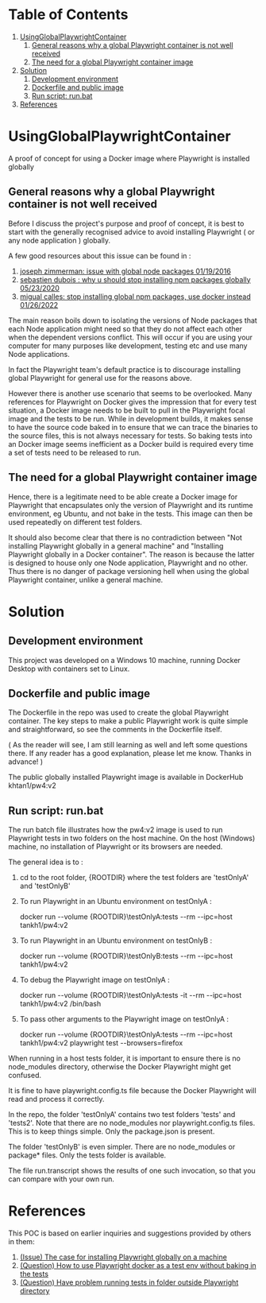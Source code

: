 
# Table of Contents

1.  [UsingGlobalPlaywrightContainer](#org1be31a1)
    1.  [General reasons why a global Playwright container is not well received](#orgeb77d92)
    2.  [The need for a global Playwright container image](#orga354f7b)
2.  [Solution](#org554a054)
    1.  [Development environment](#orga2d7c08)
    2.  [Dockerfile and public image](#org052c1c3)
    3.  [Run script: run.bat](#orgf1ee2a5)
3.  [References](#orgefee006)



<a id="org1be31a1"></a>

# UsingGlobalPlaywrightContainer

A proof of concept for using a Docker image where Playwright is installed globally


<a id="orgeb77d92"></a>

## General reasons why a global Playwright container is not well received

Before I discuss the project's purpose and proof of concept, it is best to start with the generally recognised
advice to avoid installing Playwright ( or any node application ) globally.

A few good resources about this issue can be found in :

1.  [joseph zimmerman: issue with global node packages 01/19/2016](https://www.smashingmagazine.com/2016/01/issue-with-global-node-npm-packages/)
2.  [sebastien dubois : why u should stop installing npm packages globally 05/23/2020](https://javascript.plainenglish.io/why-you-should-stop-installing-npm-packages-globally-1b56b97b70cd)
3.  [migual calles: stop installing global npm packages, use docker instead 01/26/2022](https://betterprogramming.pub/stop-installing-node-js-and-global-npm-packages-use-docker-instead-42597990db13)

The main reason boils down to isolating the versions of Node packages that each Node application might need
so that they do not affect each other when the dependent versions conflict. This will occur if you are using
your computer for many purposes like development, testing etc and use many Node applications.

In fact the Playwright team's default practice is to discourage installing global Playwright for general use for the reasons above.

However there is another use scenario that seems to be overlooked. Many references for Playwright on Docker gives
the impression that for every test situation, a Docker image needs to be built to pull in the Playwright focal image
and the tests to be run. While in development builds, it makes sense to have the source code baked in to ensure that
we can trace the binaries to the source files, this is not always necessary for tests. So baking tests into an Docker image
seems inefficient as a Docker build is required every time a set of tests need to be released to run.


<a id="orga354f7b"></a>

## The need for a global Playwright container image

Hence, there is a legitimate need to be able create a Docker image for Playwright that encapsulates only the version of Playwright and its runtime
environment, eg Ubuntu, and not bake in the tests. This image can then be used repeatedly on different test folders.

It should also become clear that there is no contradiction between "Not installing Playwright globally in a general machine"
and "Installing Playwright globally in a Docker container". The reason is because the latter is designed to house only one Node application, Playwright
and no other. Thus there is no danger of package versioning hell when using the global Playwright container, unlike a general machine.


<a id="org554a054"></a>

# Solution


<a id="orga2d7c08"></a>

## Development environment

This project was developed on a Windows 10 machine, running Docker Desktop with containers set to Linux.


<a id="org052c1c3"></a>

## Dockerfile and public image

The Dockerfile in the repo was used to create the global Playwright container.
The key steps to make a public Playwright work is quite simple and straightforward, so see the comments
in the Dockerfile itself.

( As the reader will see, I am still learning as well and left some questions there. If any reader has a good
explanation, please let me know. Thanks in advance! )

The public globally installed Playwright image is available in DockerHub khtan1/pw4:v2


<a id="orgf1ee2a5"></a>

## Run script: run.bat

The run batch file illustrates how the pw4:v2 image is used to run Playwright tests in two folders on the host machine. On the
host (Windows) machine, no installation of Playwright or its browsers are needed. 

The general idea is to :

1.  cd to the root folder, {ROOTDIR} where the test folders are 'testOnlyA' and 'testOnlyB'
2.  To run Playwright in an Ubuntu environment on testOnlyA :

    docker run --volume {ROOTDIR}\testOnlyA:tests --rm --ipc=host tankh1/pw4:v2

1.  To run Playwright in an Ubuntu environment on testOnlyB :

    docker run --volume {ROOTDIR}\testOnlyB:tests --rm --ipc=host tankh1/pw4:v2

1.  To debug the Playwright image on testOnlyA :

    docker run --volume {ROOTDIR}\testOnlyA:tests -it --rm --ipc=host tankh1/pw4:v2 /bin/bash

1.  To pass other arguments to the Playwright image on testOnlyA :

    docker run --volume {ROOTDIR}\testOnlyA:tests --rm --ipc=host tankh1/pw4:v2 playwright test --browsers=firefox

When running in a host tests folder, it is important to ensure there is no node\_modules directory, otherwise the Docker Playwright
might get confused.

It is fine to have playwright.config.ts file because the Docker Playwright will read and process it correctly.

In the repo, the folder 'testOnlyA' contains two test folders 'tests' and 'tests2'. Note that there are no node\_modules
nor playwright.config.ts files. This is to keep things simple. Only the package.json is present.

The folder 'testOnlyB' is even simpler. There are no node\_modules or package\* files. Only the tests folder
is available.

The file run.transcript shows the results of one such invocation, so that you can compare with your own run.


<a id="orgefee006"></a>

# References

This POC is based on earlier inquiries and suggestions provided by others in them:

1.  [(Issue) The case for installing Playwright globally on a machine](https://github.com/microsoft/playwright/issues/14181)
2.  [(Question) How to use Playwright docker as a test env without baking in the tests](https://github.com/microsoft/playwright/issues/14179)
3.  [(Question) Have problem running tests in folder outside Playwright directory](https://github.com/microsoft/playwright/issues/14039)

